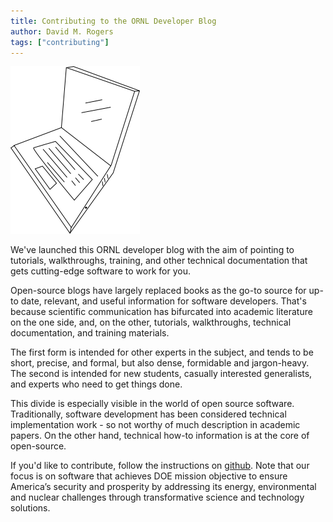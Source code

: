 ```yaml
---
title: Contributing to the ORNL Developer Blog
author: David M. Rogers
tags: ["contributing"]
---
```


![laptop](/images/laptop.png)

We've launched this ORNL developer blog with the aim of
pointing to tutorials, walkthroughs, training,
and other technical documentation that gets cutting-edge
software to work for you.

Open-source blogs have largely replaced books
as the go-to source for up-to date, relevant,
and useful information for software developers.
That's because scientific communication has bifurcated
into academic literature on the one side, and, on the other,
tutorials, walkthroughs, technical documentation,
and training materials.

The first form is intended for other experts in the subject,
and tends to be short, precise, and formal, but also
dense, formidable and jargon-heavy.
The second is intended for new students, casually interested
generalists, and experts who need to get things done.

This divide is especially visible in the world of open source
software.  Traditionally, software development has been considered
technical implementation work - so not worthy of much description
in academic papers.  On the other hand, technical how-to information
is at the core of open-source.

If you'd like to contribute, follow the instructions
on [github](https://github.com/ORNL/developer.ornl.gov).
Note that our focus is on software that achieves DOE
mission objective to ensure America’s security and prosperity
by addressing its energy, environmental and nuclear challenges
through transformative science and technology solutions.

